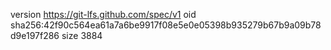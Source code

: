 version https://git-lfs.github.com/spec/v1
oid sha256:42f90c564ea61a7a6be9917f08e5e0e05398b935279b67b9a09b78d9e197f286
size 3884
